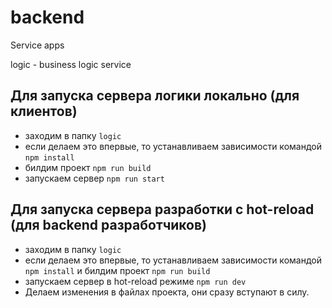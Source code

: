 # backend

Service apps

logic - business logic service

## Для запуска сервера логики локально (для клиентов)

- заходим в папку `logic`
- если делаем это впервые, то устанавливаем зависимости командой `npm install`
- билдим проект `npm run build`
- запускаем сервер `npm run start`

## Для запуска сервера разработки с hot-reload (для backend разработчиков)

- заходим в папку `logic`
- если делаем это впервые, то устанавливаем зависимости командой `npm install` и билдим проект `npm run build`
- запускаем сервер в hot-reload режиме `npm run dev`
- Делаем изменения в файлах проекта, они сразу вступают в силу.
